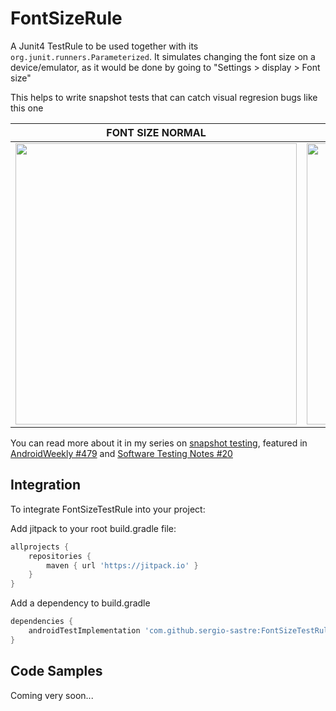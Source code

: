 # FontSizeRule
A Junit4 TestRule to be used together with its `org.junit.runners.Parameterized`. It simulates changing the font size on a device/emulator, as it would be done by going to "Settings > display > Font size"

This helps to write snapshot tests that can catch visual regresion bugs like this one

| **FONT SIZE NORMAL**   |      **FONT SIZE HUGE**      |
|----------|:-------------:|
| <img src="https://user-images.githubusercontent.com/6097181/129961748-5daa42a2-8801-4b26-832a-d4191e205bc9.png" width="450"> |  <img src="https://user-images.githubusercontent.com/6097181/129962082-f2ff110f-6500-4a02-8765-7f70a7b8ee61.png" width="450"> |


You can read more about it in my series on [snapshot testing](https://sergiosastre.hashnode.dev/an-introduction-to-snapshot-testing-on-android-in-2021), featured in [AndroidWeekly #479](https://androidweekly.net/issues/issue-479) and [Software Testing Notes #20](https://softwaretestingnotes.substack.com/p/issue-20-software-testing-notes)

## Integration
To integrate FontSizeTestRule into your project:

Add jitpack to your root build.gradle file:
```groovy
allprojects {
    repositories {
        maven { url 'https://jitpack.io' }
    }
}
```
Add a dependency to build.gradle
```groovy
dependencies {
    androidTestImplementation 'com.github.sergio-sastre:FontSizeTestRule:v1.0.1'
}
```

## Code Samples
Coming very soon...
